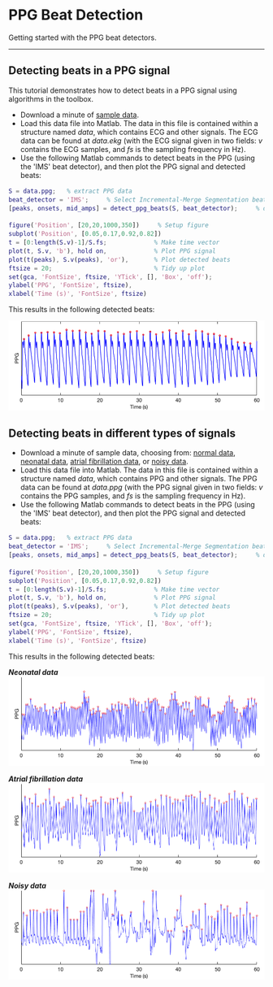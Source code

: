 # PPG Beat Detection

Getting started with the PPG beat detectors.

---

## Detecting beats in a PPG signal

This tutorial demonstrates how to detect beats in a PPG signal using algorithms in the toolbox.

- Download a minute of [sample data](https://zenodo.org/record/6967256/files/MIMIC_PERform_1_min_normal.mat?download=1).
- Load this data file into Matlab. The data in this file is contained within a structure named _data_, which contains ECG and other signals. The ECG data can be found at _data.ekg_ (with the ECG signal given in two fields: _v_ contains the ECG samples, and _fs_ is the sampling frequency in Hz).
- Use the following Matlab commands to detect beats in the PPG (using the 'IMS' beat detector), and then plot the PPG signal and detected beats:

```matlab
S = data.ppg;   % extract PPG data
beat_detector = 'IMS';     % Select Incremental-Merge Segmentation beat detector
[peaks, onsets, mid_amps] = detect_ppg_beats(S, beat_detector);     % detect beats in PPG

figure('Position', [20,20,1000,350])     % Setup figure
subplot('Position', [0.05,0.17,0.92,0.82])
t = [0:length(S.v)-1]/S.fs;             % Make time vector
plot(t, S.v, 'b'), hold on,             % Plot PPG signal
plot(t(peaks), S.v(peaks), 'or'),       % Plot detected beats
ftsize = 20;                            % Tidy up plot
set(gca, 'FontSize', ftsize, 'YTick', [], 'Box', 'off');
ylabel('PPG', 'FontSize', ftsize),
xlabel('Time (s)', 'FontSize', ftsize)
```

This results in the following detected beats:

![1-minute neonatal PPG signal and detected beats](../assets/images/ppg_1_min_beat_detection.png)


## Detecting beats in different types of signals

- Download a minute of sample data, choosing from: [normal data](https://zenodo.org/record/6967256/files/MIMIC_PERform_1_min_normal.mat?download=1), [neonatal data](https://zenodo.org/record/6967256/files/MIMIC_PERform_1_min_neonate.mat?download=1), [atrial fibrillation data](https://zenodo.org/record/6967256/files/MIMIC_PERform_1_min_AF.mat?download=1), or [noisy data](https://zenodo.org/record/6967256/files/MIMIC_PERform_1_min_noisy.mat?download=1).
- Load this data file into Matlab. The data in this file is contained within a structure named _data_, which contains PPG and other signals. The PPG data can be found at _data.ppg_ (with the PPG signal given in two fields: _v_ contains the PPG samples, and _fs_ is the sampling frequency in Hz).
- Use the following Matlab commands to detect beats in the PPG (using the 'IMS' beat detector), and then plot the PPG signal and detected beats:

```matlab
S = data.ppg;   % extract PPG data
beat_detector = 'IMS';     % Select Incremental-Merge Segmentation beat detector
[peaks, onsets, mid_amps] = detect_ppg_beats(S, beat_detector);     % detect beats in PPG

figure('Position', [20,20,1000,350])     % Setup figure
subplot('Position', [0.05,0.17,0.92,0.82])
t = [0:length(S.v)-1]/S.fs;             % Make time vector
plot(t, S.v, 'b'), hold on,             % Plot PPG signal
plot(t(peaks), S.v(peaks), 'or'),       % Plot detected beats
ftsize = 20;                            % Tidy up plot
set(gca, 'FontSize', ftsize, 'YTick', [], 'Box', 'off');
ylabel('PPG', 'FontSize', ftsize),
xlabel('Time (s)', 'FontSize', ftsize)
```

This results in the following detected beats:

_**Neonatal data**_
![1-minute neonatal PPG signal and detected beats](../assets/images/ppg_1_min_beat_detection_neonatal.png)

_**Atrial fibrillation data**_
![1-minute atrial fibrillation PPG signal and detected beats](../assets/images/ppg_1_min_beat_detection_af.png)

_**Noisy data**_
![1-minute noisy PPG signal and detected beats](../assets/images/ppg_1_min_beat_detection_noisy.png)

